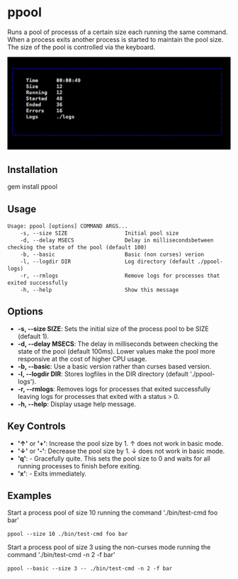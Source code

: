 # ppool

Runs a pool of processs of a certain size each running the same command.   When a process exits another process is started to maintain the pool size.   The size of the pool is controlled via the keyboard.

![Screenshot](/images/screenshot.png)

## Installation

gem install ppool

## Usage 

```
Usage: ppool [options] COMMAND ARGS...
    -s, --size SIZE                  Initial pool size
    -d, --delay MSECS                Delay in millisecondsbetween checking the state of the pool (default 100)
    -b, --basic                      Basic (non curses) verion
    -l, --logdir DIR                 Log directory (default ./ppool-logs)
    -r, --rmlogs                     Remove logs for processes that exited successfully
    -h, --help                       Show this message
```

## Options 

* **-s, --size SIZE**: Sets the initial size of the process pool to be SIZE (default 1).
* **-d, --delay MSECS**: The delay in milliseconds between checking the state of the pool (default 100ms).  Lower values make the pool more responsive at the cost of higher CPU usage.
* **-b, --basic**: Use a basic version rather than curses based version.
* **-l, --logdir DIR**: Stores logfiles in the DIR directory (default './ppool-logs').
* **-r, --rmlogs**: Removes logs for processes that exited successfully leaving logs for processes that exited with a status > 0.
* **-h, --help**: Display usage help message.

## Key Controls

* **'&uarr;'** or **'+'**: Increase the pool size by 1.  &uarr; does not work in basic mode.
* **'&darr;'** or **'-'**: Decrease the pool size by 1. &darr; does not work in basic mode.
* **'q'**: - Gracefully quite.  This sets the pool size to 0 and waits for all running processes to finish before exiting.
* **'x'**: - Exits immediately.

## Examples 

Start a process pool of size 10 running the command './bin/test-cmd foo bar'
```
ppool --size 10 ./bin/test-cmd foo bar
```

Start a process pool of size 3 using the non-curses mode running the command './bin/test-cmd -n 2 -f bar'
```
ppool --basic --size 3 -- ./bin/test-cmd -n 2 -f bar
```


